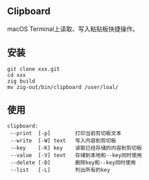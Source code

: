 ## Clipboard

macOS Terminal上读取、写入粘贴板快捷操作。

## 安装

```shell
git clone xxx.git
cd xxx
zig build
mv zig-out/bin/clipboard /user/loal/
```
## 使用

```shell
clipboard:
 --print  [-p]        打印当前剪切板文本
 --write  [-W] text   写入内容到剪切板
 --key    [-K] key    读取已经存储的内容到剪切板
 --value  [-V] text   存储到本地和--key同时使用
 --delete [-D]        删除key和--key同时使用
 --list   [-L]        列出所有的key
 ```
